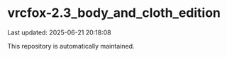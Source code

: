 # vrcfox-2.3_body_and_cloth_edition

Last updated: 2025-06-21 20:18:08

This repository is automatically maintained.
